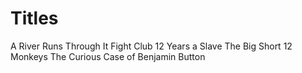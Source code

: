# Titles
A River Runs Through It
Fight Club
12 Years a Slave
The Big Short
12 Monkeys
The Curious Case of Benjamin Button
